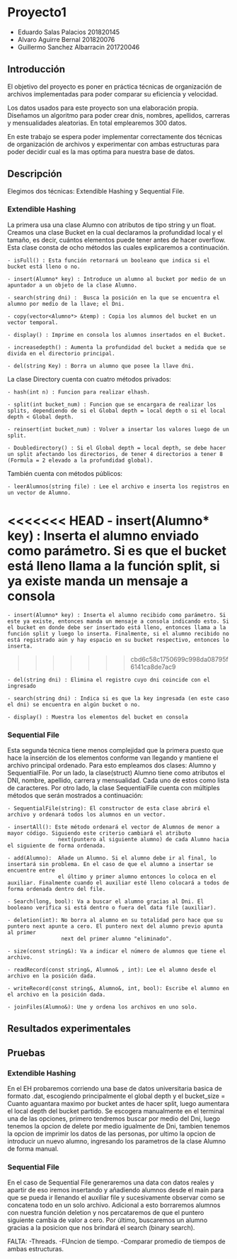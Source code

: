# Proyecto1
 - Eduardo Salas Palacios 201820145
 - Alvaro Aguirre Bernal 201820076
 - Guillermo Sanchez Albarracin 201720046

## Introducción
El objetivo del proyecto es poner en práctica técnicas de organización de archivos implementadas para poder comparar su eficiencia y velocidad.
 
Los datos usados para este proyecto son una elaboración propia. Diseñamos un algoritmo para poder crear dnis, nombres, apellidos, carreras y mensualidades aleatorias. En total emplearemos 300 datos.

En este trabajo se espera poder implementar correctamente dos técnicas de organización de archivos y experimentar con ambas estructuras para poder decidir cual es la mas optima para nuestra base de datos.

## Descripción

Elegimos dos técnicas: Extendible Hashing y Sequential File.

### Extendible Hashing

La primera usa una clase Alumno con atributos de tipo string y un float. Creamos una clase Bucket en la cual declaramos la profundidad local y el tamaño, es decir, cuántos elementos puede tener antes de hacer overflow. Esta clase consta de ocho métodos las cuales explicaremos a continuación.

    - isFull() : Esta función retornará un booleano que indica si el bucket está lleno o no.
    
    - insert(Alumno* key) : Introduce un alumno al bucket por medio de un apuntador a un objeto de la clase Alumno.
    
    - search(string dni) :  Busca la posición en la que se encuentra el alumno por medio de la llave; el Dni.
    
    - copy(vector<Alumno*> &temp) : Copia los alumnos del bucket en un vector temporal.
    
    - display() : Imprime en consola los alumnos insertados en el Bucket.
    
    - increasedepth() : Aumenta la profundidad del bucket a medida que se divida en el directorio principal.
    
    - del(string Key) : Borra un alumno que posee la llave dni.

La clase Directory cuenta con cuatro métodos privados:

    - hash(int n) : Funcion para realizar elhash.

    - split(int bucket_num) : Funcion que se encargara de realizar los splits, dependiendo de si el Global depth = local depth o si el local depth < Global depth.

    - reinsert(int bucket_num) : Volver a insertar los valores luego de un split.

    - Doubledirectory() : Si el Global depth = local depth, se debe hacer un split afectando los directorios, de tener 4 directorios a tener 8 (Formula = 2 elevado a la profundidad global).

También cuenta con métodos públicos:

    - leerAlumnos(string file) : Lee el archivo e inserta los registros en un vector de Alumno.

<<<<<<< HEAD
    - insert(Alumno* key) : Inserta el alumno enviado como parámetro. Si es que el bucket está lleno llama a la función split, si ya existe manda un mensaje a consola 
=======
    - insert(Alumno* key) : Inserta el alumno recibido como parámetro. Si este ya existe, entonces manda un mensaje a consola indicando esto. Si el bucket en donde debe ser insertado está lleno, entonces llama a la función split y luego lo inserta. Finalmente, si el alumno recibido no está registrado aún y hay espacio en su bucket respectivo, entonces lo inserta.
>>>>>>> cbd6c58c1750699c998da08795f6141ca8de7ac9

    - del(string dni) : Elimina el registro cuyo dni coincide con el ingresado

    - search(string dni) : Indica si es que la key ingresada (en este caso el dni) se encuentra en algún bucket o no.

    - display() : Muestra los elementos del bucket en consola

### Sequential File

Esta segunda técnica tiene menos complejidad que la primera puesto que hace la inserción de los elementos conforme van llegando y mantiene el archivo 
principal ordenado. Para esto empleamos dos clases: Alumno y SequentialFile.
Por un lado, la clase(struct) Alumno tiene como atributos el DNI, nombre, apellido, carrera y mensualidad. Cada uno de estos como lista de caracteres.
Por otro lado, la clase SequentialFile cuenta con múltiples métodos que serán mostrados a continuación:

    - SequentialFile(string): El constructor de esta clase abrirá el archivo y ordenará todos los alumnos en un vector.

    - insertAll(): Este método ordenará el vector de Alumnos de menor a mayor código. Siguiendo este criterio cambiará el atributo 
                    next(puntero al siguiente alumno) de cada Alumno hacia el siguiente de forma ordenada.

    - add(Alumno):  Añade un Alumno. Si el alumno debe ir al final, lo insertará sin problema. En el caso de que el alumno a insertar se encuentre entre
                    el último y primer alumno entonces lo coloca en el auxiliar. Finalmente cuando el auxiliar esté lleno colocará a todos de forma ordenada dentro del file.

    - Search(long, bool): Va a buscar el alumno gracias al Dni. El booleano verifica si está dentro o fuera del data file (auxiliar).

    - deletion(int): No borra al alumno en su totalidad pero hace que su puntero next apunte a cero. El puntero next del alumno previo apunta al primer
                     next del primer alumno "eliminado".

    - size(const string&): Va a indicar el número de alumnos que tiene el archivo.

    - readRecord(const string&, Alumno& , int): Lee el alumno desde el archivo en la posición dada.

    - writeRecord(const string&, Alumno&, int, bool): Escribe el alumno en el archivo en la posición dada.

    - joinFiles(Alumno&): Une y ordena los archivos en uno solo.


## Resultados experimentales


## Pruebas

### Extendible Hashing

En el EH probaremos corriendo una base de datos universitaria basica de formato .dat, escogiendo principalmente el global depth y el bucket_size = Cuanto aguantara maximo por bucket antes de hacer split, luego aumentara el local depth del bucket partido.
Se escogera manualmente en el terminal una de las opciones, primero tendremos buscar por medio del Dni, luego tenemos la opcion de delete por medio igualmente de Dni, tambien tenemos la opcion de imprimir los datos de las personas, por ultimo la opcion de introducir un nuevo alumno, ingresando los parametros de la clase Alumno de forma manual.

### Sequential File

En el caso de Sequential File generaremos una data con datos reales y apartir de eso iremos insertando y añadiendo alumnos desde el main para que se pueda ir llenando el auxiliar file y sucesivamente observar como se concatena todo en un solo archivo. Adicional a esto borraremos alumnos con nuestra
función deletion y nos percataremos de que el puntero siguiente cambia de valor a cero. Por último, buscaremos un alumno gracias a la posicion que nos brindará el search (binary search).


FALTA:
-Threads.
-FUncion de tiempo.
-Comparar promedio de tiempos de ambas estructuras.

